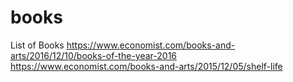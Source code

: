 # books
List of Books
https://www.economist.com/books-and-arts/2016/12/10/books-of-the-year-2016
https://www.economist.com/books-and-arts/2015/12/05/shelf-life
